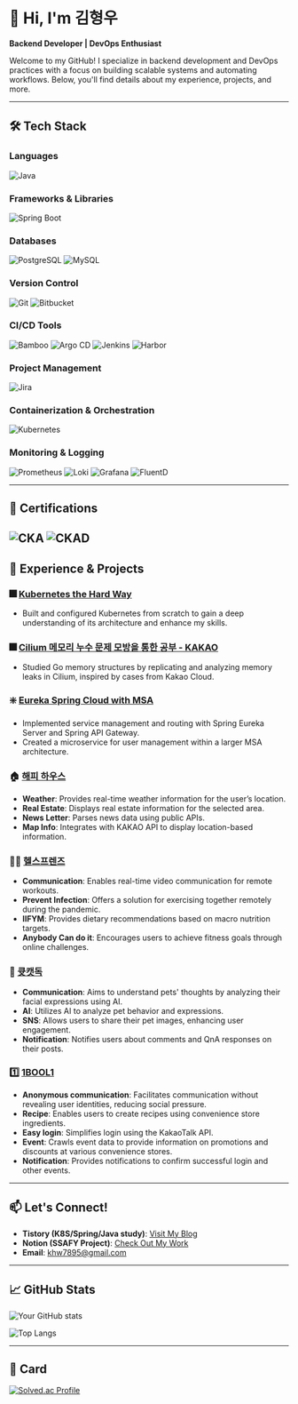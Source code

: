 # 👋 Hi, I'm 김형우

**Backend Developer | DevOps Enthusiast**

Welcome to my GitHub! I specialize in backend development and DevOps practices with a focus on building scalable systems and automating workflows. Below, you'll find details about my experience, projects, and more.

---

## 🛠️ Tech Stack

### **Languages**
![Java](https://img.shields.io/badge/-Java-007396?logo=java&logoColor=white&style=flat)

### **Frameworks & Libraries**
![Spring Boot](https://img.shields.io/badge/-Spring%20Boot-6DB33F?logo=spring-boot&logoColor=white&style=flat)

### **Databases**
![PostgreSQL](https://img.shields.io/badge/-PostgreSQL-336791?logo=postgresql&logoColor=white&style=flat)
![MySQL](https://img.shields.io/badge/-MySQL-4479A1?logo=mysql&logoColor=white&style=flat)

### **Version Control**
![Git](https://img.shields.io/badge/-Git-F05032?logo=git&logoColor=white&style=flat)
![Bitbucket](https://img.shields.io/badge/-Bitbucket-0052CC?logo=bitbucket&logoColor=white&style=flat)

### **CI/CD Tools**
![Bamboo](https://img.shields.io/badge/-Bamboo-0052CC?logo=bamboo&logoColor=white&style=flat)
![Argo CD](https://img.shields.io/badge/-Argo%20CD-37AEE2?logo=argo-cd&logoColor=white&style=flat)
![Jenkins](https://img.shields.io/badge/-Jenkins-D24939?logo=jenkins&logoColor=white&style=flat)
![Harbor](https://img.shields.io/badge/-Harbor-60B932?logo=harbor&logoColor=white&style=flat)

### **Project Management**
![Jira](https://img.shields.io/badge/-Jira-0052CC?logo=jira&logoColor=white&style=flat)

### **Containerization & Orchestration**
![Kubernetes](https://img.shields.io/badge/-Kubernetes-326CE5?logo=kubernetes&logoColor=white&style=flat)

### **Monitoring & Logging**
![Prometheus](https://img.shields.io/badge/-Prometheus-E6522C?logo=prometheus&logoColor=white&style=flat)
![Loki](https://img.shields.io/badge/-Loki-F2C20C?logo=loki&logoColor=white&style=flat)
![Grafana](https://img.shields.io/badge/-Grafana-F46800?logo=grafana&logoColor=white&style=flat)
![FluentD](https://img.shields.io/badge/-FluentD-0E83C8?logo=fluentd&logoColor=white&style=flat)

---

## 📜 Certifications

![CKA](https://img.shields.io/badge/Certified%20Kubernetes%20Administrator-CKA-326CE5?logo=kubernetes&logoColor=white&style=for-the-badge)
![CKAD](https://img.shields.io/badge/Certified%20Kubernetes%20Application%20Developer-CKAD-326CE5?logo=kubernetes&logoColor=white&style=for-the-badge)
---

## 🌱 Experience & Projects

### 🎆 [Kubernetes the Hard Way](https://github.com/1ComputerMaster/K8S/tree/main/1.%20Kubernetes%20the%20hard%20way)
- Built and configured Kubernetes from scratch to gain a deep understanding of its architecture and enhance my skills.

### 🎆 [Cilium 메모리 누수 문제 모방을 통한 공부 - KAKAO](https://github.com/1ComputerMaster/K8S/tree/main/0.%20Cilium%20Memory%20Leak)
- Studied Go memory structures by replicating and analyzing memory leaks in Cilium, inspired by cases from Kakao Cloud.

### ❇️ [Eureka Spring Cloud with MSA](https://github.com/1ComputerMaster/codeStudy)
- Implemented service management and routing with Spring Eureka Server and Spring API Gateway.
- Created a microservice for user management within a larger MSA architecture.

### 🏠 [해피 하우스](https://github.com/1ComputerMaster/1ComputerMaster/tree/main/Project/HappyHouse_PJT)
- **Weather**: Provides real-time weather information for the user’s location.
- **Real Estate**: Displays real estate information for the selected area.
- **News Letter**: Parses news data using public APIs.
- **Map Info**: Integrates with KAKAO API to display location-based information.

### 🏋️‍♀️ [헬스프렌즈](https://github.com/1ComputerMaster/1ComputerMaster/tree/main/Project/HealthFriend)
- **Communication**: Enables real-time video communication for remote workouts.
- **Prevent Infection**: Offers a solution for exercising together remotely during the pandemic.
- **IIFYM**: Provides dietary recommendations based on macro nutrition targets.
- **Anybody Can do it**: Encourages users to achieve fitness goals through online challenges.

### 🐶 [큣캣독](https://github.com/1ComputerMaster/1ComputerMaster/tree/main/Project/CuteCatDog)
- **Communication**: Aims to understand pets' thoughts by analyzing their facial expressions using AI.
- **AI**: Utilizes AI to analyze pet behavior and expressions.
- **SNS**: Allows users to share their pet images, enhancing user engagement.
- **Notification**: Notifies users about comments and QnA responses on their posts.

### 1️⃣ [1BOOL1](https://github.com/1ComputerMaster/1ComputerMaster/tree/main/Project/oneplusone)
- **Anonymous communication**: Facilitates communication without revealing user identities, reducing social pressure.
- **Recipe**: Enables users to create recipes using convenience store ingredients.
- **Easy login**: Simplifies login using the KakaoTalk API.
- **Event**: Crawls event data to provide information on promotions and discounts at various convenience stores.
- **Notification**: Provides notifications to confirm successful login and other events.

---

## 📫 Let's Connect!

- **Tistory (K8S/Spring/Java study)**: [Visit My Blog](https://tester-1.tistory.com/)
- **Notion (SSAFY Project)**: [Check Out My Work](https://harvest-dragon-6fc.notion.site/Hyungwoo-Kim-Backend-Developer-6c8c728b4a044bc8b83d0e94bdcf9fc0)
- **Email**: khw7895@gmail.com

---

## 📈 GitHub Stats

![Your GitHub stats](https://github-readme-stats.vercel.app/api?username=1ComputerMaster&show_icons=true&theme=radical)

![Top Langs](https://github-readme-stats.vercel.app/api/top-langs/?username=1ComputerMaster&layout=compact&theme=radical)

---

## 🪪 Card

[![Solved.ac Profile](http://mazassumnida.wtf/api/v2/generate_badge?boj=ksd5653)](https://solved.ac/profile/ksd5653/)

